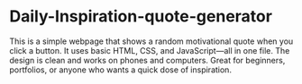 # Daily-Inspiration-quote-generator
This is a simple webpage that shows a random motivational quote when you click a button. It uses basic HTML, CSS, and JavaScript—all in one file. The design is clean and works on phones and computers. Great for beginners, portfolios, or anyone who wants a quick dose of inspiration.
